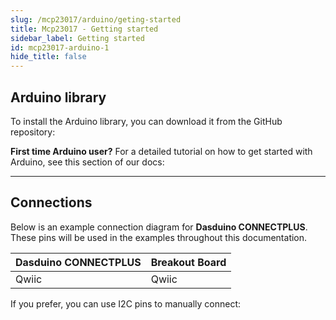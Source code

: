 ```yaml
---
slug: /mcp23017/arduino/geting-started
title: Mcp23017 - Getting started
sidebar_label: Getting started
id: mcp23017-arduino-1
hide_title: false
---
```


## Arduino library

To install the Arduino library, you can download it from the GitHub repository:
<QuickLink  
  title="IO expander MCP23017 breakout Arduino library"  
  description="IO expander Arduino library by Soldered"  
  url="https://github.com/SolderedElectronics/Soldered-MCP23017-Port-Expander-Arduino-Library"  
/>  

<InfoBox>

**First time Arduino user?** For a detailed tutorial on how to get started with Arduino, see this section of our docs:

<QuickLink  
  title="Getting started with Arduino"  
  description="A full, comprehensive tutorial on how to fully set up and upload code for the first time on an Arduino board, from scratch!"  
  url="/documentation/arduino/quick-start-guide"  
/>  

</InfoBox>

---

## Connections

Below is an example connection diagram for **Dasduino CONNECTPLUS**. These pins will be used in the examples throughout this documentation.

| **Dasduino CONNECTPLUS** | **Breakout Board** |
| ------------------------ | ------------------ |
| Qwiic                    | Qwiic              |

<InfoBox>

If you prefer, you can use I2C pins to manually connect:

</InfoBox>